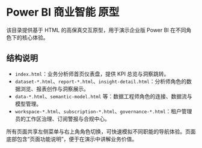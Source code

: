 # Power BI 商业智能 原型

该目录提供基于 HTML 的高保真交互原型，用于演示企业版 Power BI 在不同角色下的核心体验。

## 结构说明

- `index.html`：业务分析师首页仪表盘，提供 KPI 总览与洞察跳转。
- `dataset-*.html`、`report-*.html`、`insight-detail.html`：分析师角色的数据浏览、报表创作与洞察展示。
- `data-*.html`、`semantic-model.html` 等：数据工程师角色的连接、数据流与模型管理。
- `workspace-*.html`、`subscription-*.html`、`governance-*.html`：租户管理员的工作区治理、订阅警报与合规中心。

所有页面共享左侧菜单与右上角角色切换，可快速模拟不同职能的导航体验。页面底部包含“页面功能说明”，便于在演示中讲解业务价值。
